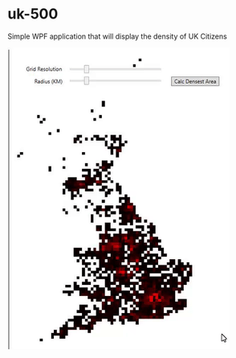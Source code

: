 # uk-500
Simple WPF application that will display the density of UK Citizens

![alt text](https://github.com/mansisaksson/uk-500/blob/master/Documentation/example.gif?raw=true)
